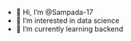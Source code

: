 - 👋 Hi, I’m @Sampada-17
- 👀 I’m interested in data science
- 🌱 I’m currently learning backend


<!---
Sampada-17/Sampada-17 is a ✨ special ✨ repository because its `README.md` (this file) appears on your GitHub profile.
You can click the Preview link to take a look at your changes.
--->
